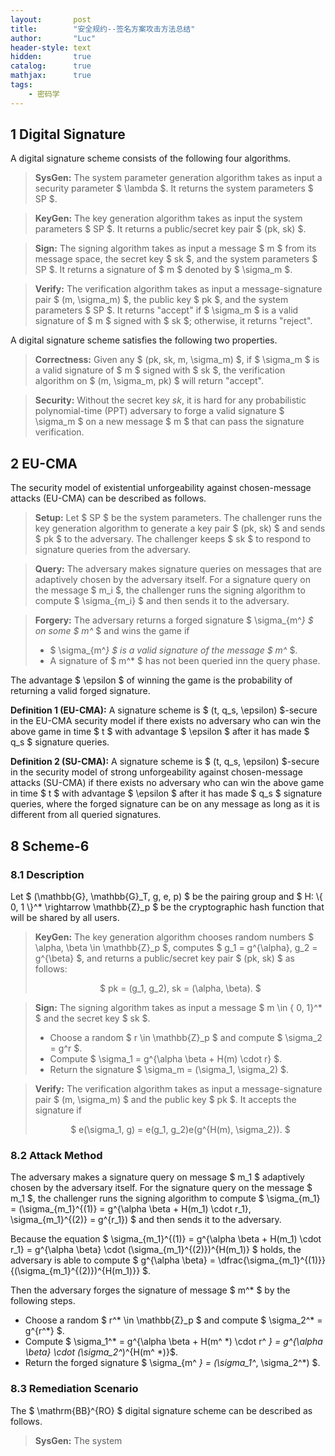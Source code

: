 ```yaml
---
layout:       post
title:        "安全规约--签名方案攻击方法总结"
author:       "Luc"
header-style: text
hidden:       true
catalog:      true
mathjax:      true
tags:
    - 密码学
---
```


## 1 Digital Signature

A digital signature scheme consists of the following four algorithms.

> **SysGen:** The system parameter generation algorithm takes as input a security parameter $ \lambda $. It returns the system parameters $ SP $.

> **KeyGen:** The key generation algorithm takes as input the system parameters $ SP $. It returns a public/secret key pair $ (pk, sk) $.

> **Sign:** The signing algorithm takes as input a message $ m $ from its message space, the secret key $ sk $, and the system parameters $ SP $. It returns a signature of $ m $ denoted by $ \sigma_m $.

> **Verify:** The verification algorithm takes as input a message-signature pair $ (m, \sigma_m) $, the public key $ pk $, and the system parameters $ SP $. It returns "accept" if $ \sigma_m $ is a valid signature of $ m $ signed with $ sk $; otherwise, it returns "reject".

A digital signature scheme satisfies the following two properties.

> **Correctness:** Given any $ (pk, sk, m, \sigma_m) $, if $ \sigma_m $ is a valid signature of $ m $ signed with $ sk $, the verification algorithm on $ (m, \sigma_m, pk) $ will return "accept".

> **Security:** Without the secret key $sk$, it is hard for any probabilistic polynomial-time (PPT) adversary to forge a valid signature $ \sigma_m $ on a new message $ m $ that can pass the signature verification.

## 2 EU-CMA

The security model of existential unforgeability against chosen-message attacks (EU-CMA) can be described as follows.

> **Setup:** Let $ SP $ be the system parameters. The challenger runs the key generation algorithm to generate a key pair $ (pk, sk) $ and sends $ pk $ to the adversary. The challenger keeps $ sk $ to respond to signature queries from the adversary.

> **Query:** The adversary makes signature queries on messages that are adaptively chosen by the adversary itself. For a signature query on the message $ m_i $, the challenger runs the signing algorithm to compute $ \sigma_{m_i} $ and then sends it to the adversary.

> **Forgery:** The adversary returns a forged signature $ \sigma_{m^*} $ on some $ m^* $ and wins the game if
> - $ \sigma_{m^*} $ is a valid signature of the message $ m^* $.
> - A signature of $ m^* $ has not been queried inn the query phase.

The advantage $ \epsilon $ of winning the game is the probability of returning a valid forged signature.

**Definition 1 (EU-CMA):** A signature scheme is $ (t, q_s, \epsilon) $-secure in the EU-CMA security model if there exists no adversary who can win the above game in time $ t $ with advantage $ \epsilon $ after it has made $ q_s $ signature queries.

**Definition 2 (SU-CMA):** A signature scheme is $ (t, q_s, \epsilon) $-secure in the security model of strong unforgeability against chosen-message attacks (SU-CMA) if there exists no adversary who can win the above game in time $ t $ with advantage $ \epsilon $ after it has made $ q_s $ signature queries, where the forged signature can be on any message as long as it is different from all queried signatures.

## 8 Scheme-6

### 8.1 Description

Let $ (\mathbb{G}, \mathbb{G}_T, g, e, p) $ be the pairing group and $ H: \\{ 0, 1 \\}^* \rightarrow \mathbb{Z}_p $ be the cryptographic hash function that will be shared by all users.

> **KeyGen:** The key generation algorithm chooses random numbers $ \alpha, \beta \in \mathbb{Z}_p $, computes $ g_1 = g^{\alpha}, g_2 = g^{\beta} $, and returns a public/secret key pair $ (pk, sk) $ as follows: <br><center> $ pk = (g_1, g_2), sk = (\alpha, \beta). $

> **Sign:** The signing algorithm takes as input a message $ m \in \{ 0, 1\}^* $ and the secret key $ sk $.
> - Choose a random $ r \in \mathbb{Z}_p $ and compute $ \sigma_2 = g^r $.
> - Compute $ \sigma_1 = g^{\alpha \beta + H(m) \cdot r} $.
> - Return the signature $ \sigma_m = (\sigma_1, \sigma_2) $.

> **Verify:** The verification algorithm takes as input a message-signature pair $ (m, \sigma_m) $ and the public key $ pk $. It accepts the signature if <br><center> $ e(\sigma_1, g) = e(g_1, g_2)e(g^{H(m), \sigma_2}). $

### 8.2 Attack Method
The adversary makes a signature query on message $ m_1 $ adaptively chosen by the adversary itself. For the signature query on the message $ m_1 $, the challenger runs the signing algorithm to compute $ \sigma_{m_1} = (\sigma_{m_1}^{(1)} = g^{\alpha \beta + H(m_1) \cdot r_1}, \sigma_{m_1}^{(2)} = g^{r_1}) $ and then sends it to the adversary.

Because the equation $ \sigma_{m_1}^{(1)} = g^{\alpha \beta + H(m_1) \cdot r_1} = g^{\alpha \beta} \cdot (\sigma_{m_1}^{(2)})^{H(m_1)} $ holds, the adversary is able to compute $ g^{\alpha \beta} = \dfrac{\sigma_{m_1}^{(1)}}{(\sigma_{m_1}^{(2)})^{H(m_1)}} $.

Then the adversary forges the signature of message $ m^* $ by the following steps.
- Choose a random $ r^* \in \mathbb{Z}_p $ and compute $ \sigma_2^* = g^{r^*} $.
- Compute $ \sigma_1^* = g^{\alpha \beta + H(m^ *) \cdot r^ *} = g^{\alpha \beta} \cdot (\sigma_2^*)^{H(m^ *)}$.
- Return the forged signature $ \sigma_{m^ *} = (\sigma_1^*, \sigma_2^*) $.

### 8.3 Remediation Scenario

The $ \mathrm{BB}^{RO} $ digital signature scheme can be described as follows.

> **SysGen:** The system 
